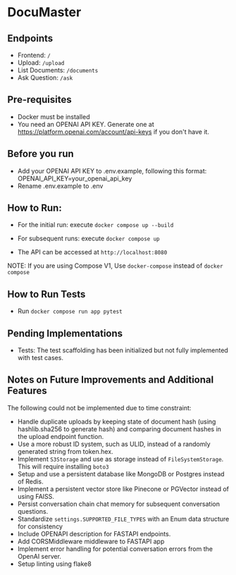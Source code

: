 # DocuMaster

## Endpoints
- Frontend: `/`
- Upload: `/upload`
- List Documents: `/documents`
- Ask Question: `/ask`


## Pre-requisites
- Docker must be installed
- You need an OPENAI API KEY. Generate one at https://platform.openai.com/account/api-keys if you don't have it.

## Before you run
- Add your OPENAI API KEY to .env.example, following this format: OPENAI_API_KEY=your_openai_api_key
- Rename .env.example to .env

## How to Run:
- For the initial run: execute `docker compose up --build`
- For subsequent runs: execute `docker compose up`

- The API can be accessed at `http://localhost:8080`

NOTE: If you are using Compose V1, Use `docker-compose` instead of `docker compose`


## How to Run Tests
- Run `docker compose run app pytest`

## Pending Implementations
- Tests: The test scaffolding has been initialized but not fully implemented with test cases.

## Notes on Future Improvements and Additional Features
The following could not be implemented due to time constraint:

- Handle duplicate uploads by keeping state of document hash (using hashlib.sha256 to generate hash) and comparing document hashes in the upload endpoint function.
- Use a more robust ID system, such as ULID, instead of a randomly generated string from token.hex.
- Implement `S3Storage` and use as storage instead of `FileSystemStorage`. This will require installing `boto3`
- Setup and use a persistent database like MongoDB or Postgres instead of Redis.
- Implement a persistent vector store like Pinecone or PGVector instead of using FAISS.
- Persist conversation chain chat memory for subsequent conversation questions.
- Standardize `settings.SUPPORTED_FILE_TYPES` with an Enum data structure for consistency
- Include OPENAPI description for FASTAPI endpoints.
- Add CORSMiddleware middleware to FASTAPI app
- Implement error handling for potential conversation errors from the OpenAI server.
- Setup linting using flake8
